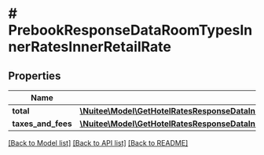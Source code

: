 # # PrebookResponseDataRoomTypesInnerRatesInnerRetailRate

## Properties

Name | Type | Description | Notes
------------ | ------------- | ------------- | -------------
**total** | [**\Nuitee\Model\GetHotelRatesResponseDataInnerRoomTypesInnerRatesInnerRetailRateTotalInner[]**](GetHotelRatesResponseDataInnerRoomTypesInnerRatesInnerRetailRateTotalInner.md) |  | [optional]
**taxes_and_fees** | [**\Nuitee\Model\GetHotelRatesResponseDataInnerRoomTypesInnerRatesInnerRetailRateTaxesAndFeesInner[]**](GetHotelRatesResponseDataInnerRoomTypesInnerRatesInnerRetailRateTaxesAndFeesInner.md) |  | [optional]

[[Back to Model list]](../../README.md#models) [[Back to API list]](../../README.md#endpoints) [[Back to README]](../../README.md)
